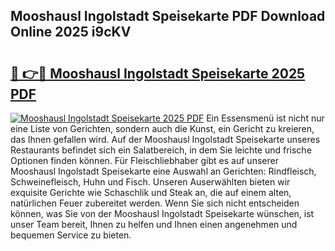 ## Mooshausl Ingolstadt Speisekarte PDF Download Online 2025 i9cKV

# <h2><a href="http://gc6oqr.nevu.top/?p=Mooshausl+Ingolstadt+Speisekarte">🔗 👉🔴 Mooshausl Ingolstadt Speisekarte 2025 PDF</a></h2>

[![Mooshausl Ingolstadt Speisekarte 2025 PDF](https://i.imgur.com/dBaPXMq.png)](http://gc6oqr.nevu.top/?p=Mooshausl+Ingolstadt+Speisekarte)
Ein Essensmenü ist nicht nur eine Liste von Gerichten, sondern auch die Kunst, ein Gericht zu kreieren, das Ihnen gefallen wird. Auf der Mooshausl Ingolstadt Speisekarte unseres Restaurants befindet sich ein Salatbereich, in dem Sie leichte und frische Optionen finden können. Für Fleischliebhaber gibt es auf unserer Mooshausl Ingolstadt Speisekarte eine Auswahl an Gerichten: Rindfleisch, Schweinefleisch, Huhn und Fisch. Unseren Auserwählten bieten wir exquisite Gerichte wie Schaschlik und Steak an, die auf einem alten, natürlichen Feuer zubereitet werden. Wenn Sie sich nicht entscheiden können, was Sie von der Mooshausl Ingolstadt Speisekarte wünschen, ist unser Team bereit, Ihnen zu helfen und Ihnen einen angenehmen und bequemen Service zu bieten.
